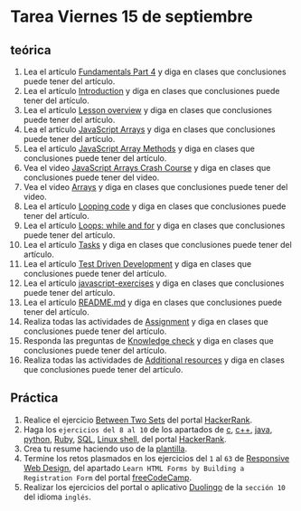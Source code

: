 # Tarea Viernes 15 de septiembre

## teórica

1. Lea el artículo [Fundamentals Part 4](https://www.theodinproject.com/lessons/foundations-fundamentals-part-4) y diga en clases que conclusiones puede tener del artículo.
2. Lea el artículo [Introduction](https://www.theodinproject.com/lessons/foundations-fundamentals-part-4#introduction) y diga en clases que conclusiones puede tener del artículo.
3. Lea el artículo [Lesson overview](https://www.theodinproject.com/lessons/foundations-fundamentals-part-4#lesson-overview) y diga en clases que conclusiones puede tener del artículo.
4. Lea el artículo [JavaScript Arrays](https://www.w3schools.com/js/js_arrays.asp) y diga en clases que conclusiones puede tener del artículo.
5. Lea el artículo [JavaScript Array Methods](https://www.w3schools.com/js/js_array_methods.asp) y diga en clases que conclusiones puede tener del artículo.
6. Vea el video [JavaScript Arrays Crash Course](https://www.youtube.com/watch?v=7W4pQQ20nJg&ab_channel=WebDevSimplified) y diga en clases que conclusiones puede tener del video.
7. Vea el video [Arrays](https://www.theodinproject.com/lessons/foundations-fundamentals-part-4#arrays) y diga en clases que conclusiones puede tener del video.
8. Lea el artículo [Looping code](https://developer.mozilla.org/en-US/docs/Learn/JavaScript/Building_blocks/Looping_code) y diga en clases que conclusiones puede tener del artículo.
9. Lea el artículo [Loops: while and for](https://javascript.info/while-for) y diga en clases que conclusiones puede tener del artículo.
10. Lea el artículo [Tasks](https://javascript.info/while-for#tasks) y diga en clases que conclusiones puede tener del artículo.
11. Lea el artículo [Test Driven Development](https://www.theodinproject.com/lessons/foundations-fundamentals-part-4#test-driven-development) y diga en clases que conclusiones puede tener del artículo.
12. Lea el artículo [javascript-exercises](https://github.com/TheOdinProject/javascript-exercises) y diga en clases que conclusiones puede tener del artículo.
13. Lea el artículo [README.md](https://github.com/TheOdinProject/javascript-exercises#readme) y diga en clases que conclusiones puede tener del artículo.
14. Realiza todas las actividades de [Assignment](https://www.theodinproject.com/lessons/foundations-fundamentals-part-4#assignment) y diga en clases que conclusiones puede tener del artículo.
15. Responda las preguntas de [Knowledge check](https://www.theodinproject.com/lessons/foundations-fundamentals-part-4#knowledge-check) y diga en clases que conclusiones puede tener del artículo.
16. Realiza todas las actividades de [Additional resources](https://www.theodinproject.com/lessons/foundations-fundamentals-part-4#additional-resources) y diga en clases que conclusiones puede tener del artículo.

## Práctica

1. Realice el ejercicio [Between Two Sets](https://www.hackerrank.com/challenges/between-two-sets/problem?isFullScreen=false) del portal [HackerRank](https://www.hackerrank.com/dashboard).
2. Haga los `ejercicios del 8 al 10` de los apartados de [c](https://www.hackerrank.com/domains/c), [c++](https://www.hackerrank.com/domains/cpp), [java](https://www.hackerrank.com/domains/java), [python](https://www.hackerrank.com/domains/python), [Ruby](https://www.hackerrank.com/domains/ruby), [SQL](https://www.hackerrank.com/domains/sql), [Linux shell](https://www.hackerrank.com/domains/shell), del portal [HackerRank](https://www.hackerrank.com/dashboard).
3. Crea tu resume haciendo uso de la [plantilla](https://docs.google.com/document/d/1jfUa4HGBDjt2peJPQ0Wg1YhdGkCoSysS6QMT4u8bCic/edit?usp=sharing).
4. Termine los retos plasmados en los ejercicios del `1` al `63` de [Responsive Web Design](https://www.freecodecamp.org/learn/2022/responsive-web-design/), del apartado `Learn HTML Forms by Building a Registration Form` del portal [freeCodeCamp](https://www.freecodecamp.org/learn/).
5. Realizar los ejercicios del portal o aplicativo [Duolingo](https://www.duolingo.com/learn) de la `sección 10` del idioma `inglés`.
